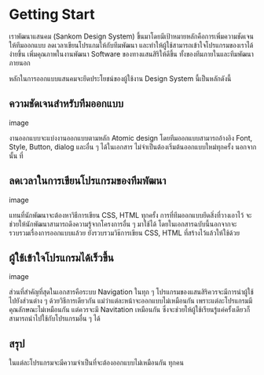 Getting Start
=============

เราพัฒนาแสนคม (Sankom Design System) ขึ้นมาโดยมีเป้าหมายหลักคือการเพิ่มความชัดเจนให้ทีมออกแบบ ลดเวลาเขียนโปรแกมให้กับทีมพัฒนา และทำให้ผู้ใช้สามารถเข้าใจโปรแกรมของเราได้ง่ายขึ้น เพิ่มคุณภาพในงานพัฒนา Software ของทางแสนสิริให้ดีขึ้น ทั้งของทีมภายในและทีมพัฒนาภายนอก 

หลักในการออกแบบแสนคมจะยึดประโยชน์ของผู้ใช้งาน Design System นี้เป็นหลักดังนี้

## ความชัดเจนสำหรับทีมออกแบบ

image

งานออกแบบจะแบ่งงานออกแบบตามหลัก Atomic design โดยทีมออกแบบสามารถอ้างอิง Font, Style, Button, dialog และอื่น ๆ ได้ในเอกสาร ไม่จำเป็นต้องเริ่มต้นออกแบบใหม่ทุกครั้ง นอกจากนั้น ที่


## ลดเวลาในการเขียนโปรแกรมของทีมพัฒนา

image

แทนที่นักพัฒนาจะต้องหาวิธีการเขียน CSS, HTML ทุกครั้ง การที่ทีมออกแบบยึดสิ่งที่วางเอาไว้ จะช่วยให้นักพัฒนาสามารถดึงความรู้จากโครงการอื่น ๆ มาใช้ได้ โดยในเอกสารฉบับนี้นอกจากจะรวบรวมเรื่องการออกแบบแล้วย ยังรวบรวมวิธ๊การเขียน CSS, HTML ที่สร้างไว้แล้วให้ใช้ด้วย 

## ผู้ใช้เข้าใจโปรแกรมได้เร็วขึ้น

image

ส่วนที่สำคัญที่สุดในเอกสารคือระบบ Navigation ในทุก ๆ โปรแกรมของแสนสิริควรจะมีการนำผู้ใช้ไปยังส่วนต่าง ๆ ด้วยวิธีการเดียวกัน แม่ว่าแต่ละหน้าจะออกแบบไม่เหมือนกัน เพราะแต่ละโปรแกรมมีคุณลักษณะไม่เหมือนกัน แต่ควรจะมี Navitation เหมือนกัน ซึ่งจะช่วยให้ผู้ใช้เรียนรู้แค่ครั้งเดียวก็สามารถนำไปใช้กับโปรแกรมอื่น ๆ ได้

## สรุป

ในแต่ละโปรแกรมจะมีความจำเป็นที่จะต้องออกแบบไม่เหมือนกัน ทุกคน

